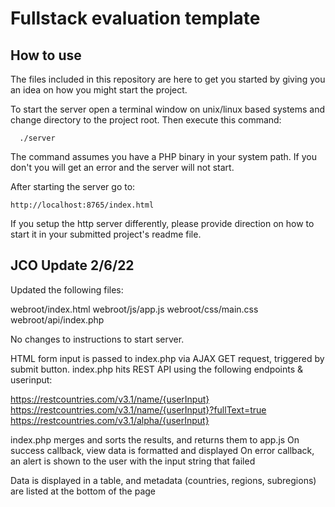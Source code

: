 # Fullstack evaluation template

## How to use
The files included in this repository are here to get you started by giving
you an idea on how you might start the project.

To start the server open a terminal window on unix/linux based systems and change
directory to the project root. Then execute this command:

```
  ./server
```

The command assumes you have a PHP binary in your system path. If you don't you
will get an error and the server will not start.

After starting the server go to:

```
http://localhost:8765/index.html  
```

If you setup the http server differently, please provide direction on how to start it
in your submitted project's readme file.

## JCO Update 2/6/22
Updated the following files:

webroot/index.html
webroot/js/app.js
webroot/css/main.css
webroot/api/index.php

No changes to instructions to start server.

HTML form input is passed to index.php via AJAX GET request, triggered by submit button.
index.php hits REST API using the following endpoints & userinput:

https://restcountries.com/v3.1/name/{userInput}
https://restcountries.com/v3.1/name/{userInput}?fullText=true
https://restcountries.com/v3.1/alpha/{userInput}

index.php merges and sorts the results, and returns them to app.js
On success callback, view data is formatted and displayed
On error callback, an alert is shown to the user with the input string that failed

Data is displayed in a table, and metadata (countries, regions, subregions) are listed at the bottom of the page




